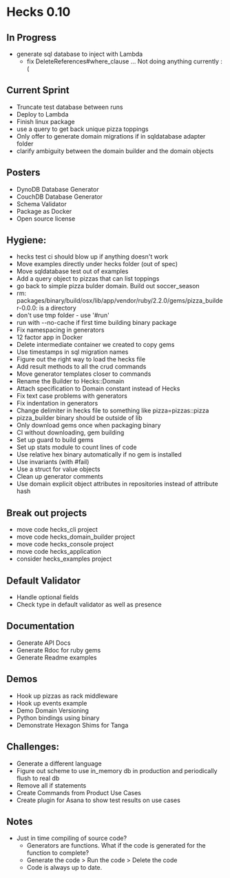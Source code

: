 # Hecks 0.10

## In Progress
* generate sql database to inject with Lambda
  * fix DeleteReferences#where_clause ... Not doing anything currently :(

## Current Sprint
  * Truncate test database between runs
  * Deploy to Lambda
  * Finish linux package
  * use a query to get back unique pizza toppings
  * Only offer to generate domain migrations if in sqldatabase adapter folder
  * clarify ambiguity between the domain builder and the domain objects

## Posters
  * DynoDB Database Generator
  * CouchDB Database Generator
  * Schema Validator
  * Package as Docker
  * Open source license

## Hygiene:
  * hecks test ci should blow up if anything doesn't work
  * Move examples directly under hecks folder (out of spec)
  * Move sqldatabase test out of examples
  * Add a query object to pizzas that can list toppings
  * go back to simple pizza bulder domain.  Build out soccer_season
  * rm: packages/binary/build/osx/lib/app/vendor/ruby/2.2.0/gems/pizza_builder-0.0.0: is a directory
  * don't use tmp folder - use '#run'
  * run with --no-cache if first time building binary package
  * Fix namespacing in generators
  * 12 factor app in Docker
  * Delete intermediate container we created to copy gems
  * Use timestamps in sql migration names
  * Figure out the right way to load the hecks file
  * Add result methods to all the crud commands
  * Move generator templates closer to commands
  * Rename the Builder to Hecks::Domain
  * Attach specification to Domain constant instead of Hecks
  * Fix text case problems with generators
  * Fix indentation in generators
  * Change delimiter in hecks file to something like pizza=pizzas::pizza
  * pizza_builder binary should be outside of lib
  * Only download gems once when packaging binary
  * CI without downloading, gem building
  * Set up guard to build gems
  * Set up stats module to count lines of code
  * Use relative hex binary automatically if no gem is installed
  * Use invariants (with #fail)
  * Use a struct for value objects
  * Clean up generator comments
  * Use domain explicit object attributes in repositories instead of attribute hash

## Break out projects
  * move code hecks_cli project
  * move code hecks_domain_builder project
  * move code hecks_console project
  * move code hecks_application
  * consider hecks_examples project

## Default Validator
  * Handle optional fields
  * Check type in default validator as well as presence

## Documentation
  * Generate API Docs
  * Generate Rdoc for ruby gems
  * Generate Readme examples

## Demos
  * Hook up pizzas as rack middleware
  * Hook up events example
  * Demo Domain Versioning
  * Python bindings using binary
  * Demonstrate Hexagon Shims for Tanga

## Challenges:
  * Generate a different language
  * Figure out scheme to use in_memory db in production and periodically flush to real db
  * Remove all if statements
  * Create Commands from Product Use Cases
  * Create plugin for Asana to show test results on use cases

## Notes
* Just in time compiling of source code?
  * Generators are functions.  What if the code is generated for the function to complete?
  * Generate the code > Run the code > Delete the code
  * Code is always up to date.
